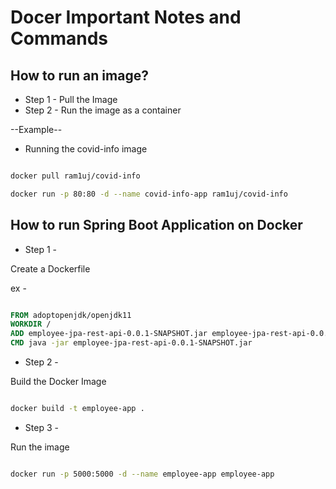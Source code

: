 # Docer Important Notes and Commands

## How to run an image?

* Step 1 - Pull the Image
* Step 2 - Run the image as a container

--Example--
- Running the covid-info image

```bash

docker pull ram1uj/covid-info

docker run -p 80:80 -d --name covid-info-app ram1uj/covid-info


```

## How to run Spring Boot Application on Docker

* Step 1 -

Create a Dockerfile

ex -

```dockerfile 

FROM adoptopenjdk/openjdk11
WORKDIR /
ADD employee-jpa-rest-api-0.0.1-SNAPSHOT.jar employee-jpa-rest-api-0.0.1-SNAPSHOT.jar
CMD java -jar employee-jpa-rest-api-0.0.1-SNAPSHOT.jar

```


* Step 2 -

Build the Docker Image

```bash

docker build -t employee-app .

```

* Step 3 -

Run the image

```bash

docker run -p 5000:5000 -d --name employee-app employee-app

```
